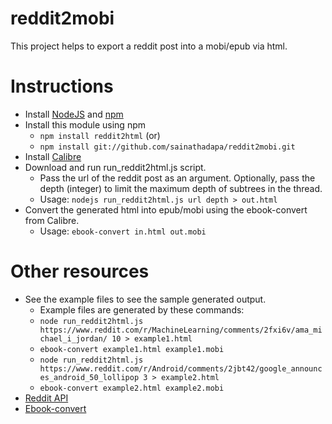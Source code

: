 reddit2mobi
===========

This project helps to export a reddit post into a mobi/epub via html.

# Instructions
- Install [NodeJS](http://nodejs.org/) and [npm](https://www.npmjs.com/)
- Install this module using npm
	- `npm install reddit2html` (or)
	- `npm install git://github.com/sainathadapa/reddit2mobi.git`
- Install [Calibre](http://calibre-ebook.com/download)
- Download and run run_reddit2html.js script. 
	- Pass the url of the reddit post as an argument. Optionally, pass the depth (integer) to limit the maximum depth of subtrees in the thread.
  - Usage: `nodejs run_reddit2html.js url depth > out.html`
- Convert the generated html into epub/mobi using the ebook-convert from Calibre.
  - Usage: `ebook-convert in.html out.mobi`

# Other resources
- See the example files to see the sample generated output.
  - Example files are generated by these commands:
  -  `node run_reddit2html.js https://www.reddit.com/r/MachineLearning/comments/2fxi6v/ama_michael_i_jordan/ 10 > example1.html`
  -  `ebook-convert example1.html example1.mobi`
  -  `node run_reddit2html.js https://www.reddit.com/r/Android/comments/2jbt42/google_announces_android_50_lollipop 3 > example2.html`
  -  `ebook-convert example2.html example2.mobi`
- [Reddit API](https://www.reddit.com/dev/api#GET_comments_{article})
- [Ebook-convert](http://manual.calibre-ebook.com/cli/ebook-convert.html)
